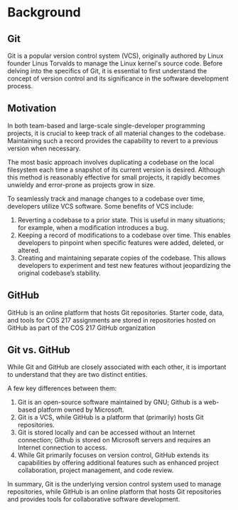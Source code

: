# Background

## Git

Git is a popular version control system (VCS), originally authored by Linux founder Linus Torvalds to manage the Linux kernel's source code. Before delving into the specifics of Git, it is essential to first understand the concept of version control and its significance in the software development process.&#x20;

## Motivation

In both team-based and large-scale single-developer programming projects, it is crucial to keep track of all material changes to the codebase. Maintaining such a record provides the capability to revert to a previous version when necessary.&#x20;

The most basic approach involves duplicating a codebase on the local filesystem each time a snapshot of its current version is desired. Although this method is reasonably effective for small projects, it rapidly becomes unwieldy and error-prone as projects grow in size.&#x20;

To seamlessly track and manage changes to a codebase over time, developers utilize VCS software. Some benefits of VCS include:

1. Reverting a codebase to a prior state. This is useful in many situations; for example, when a modification introduces a bug.&#x20;
2. Keeping a record of modifications to a codebase over time. This enables developers to pinpoint when specific features were added, deleted, or altered.
3. Creating and maintaining separate copies of the codebase. This allows developers to experiment and test new features without jeopardizing the original codebase’s stability.

## GitHub

GitHub is an online platform that hosts Git repositories. Starter code, data, and tools for COS 217 assignments are stored in repositories hosted on GitHub as part of the COS 217 GitHub organization

## Git vs. GitHub

&#x20;While Git and GitHub are closely associated with each other, it is important to understand that they are two distinct entities.&#x20;

A few key differences between them:

1. Git is an open-source software maintained by GNU; Github is a web-based platform owned by Microsoft.
2. Git is a VCS, while GitHub is a platform that (primarily) hosts Git repositories. &#x20;
3. Git is stored locally and can be accessed without an Internet connection; Github is stored on Microsoft servers and requires an Internet connection to access.&#x20;
4. While Git primarily focuses on version control, GitHub extends its capabilities by offering additional features such as enhanced project collaboration, project management, and code review.

In summary, Git is the underlying version control system used to manage repositories, while GitHub is an online platform that hosts Git repositories and provides tools for collaborative software development.
